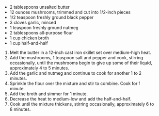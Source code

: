* 2 tablespoons unsalted butter
* 12 ounces mushrooms, trimmed and cut into 1/2-inch pieces
* 1/2 teaspoon freshly ground black pepper
* 3 cloves garlic, minced
* 1 teaspoon freshly ground nutmeg
* 2 tablespoons all-purpose flour
* 1 cup chicken broth
* 1 cup half-and-half


1. Melt the butter in a 12-inch cast iron skillet set over medium-high heat. 
2. Add the mushrooms, 1 teaspoon salt and pepper and cook, stirring occasionally, until the mushrooms begin to give up some of their liquid, approximately 4 to 5 minutes. 
3. Add the garlic and nutmeg and continue to cook for another 1 to 2 minutes. 
4. Sprinkle the flour over the mixture and stir to combine. Cook for 1 minute. 
5. Add the broth and simmer for 1 minute. 
6. Decrease the heat to medium-low and add the half-and-half. 
7. Cook until the mixture thickens, stirring occasionally, approximately 6 to 8 minutes.